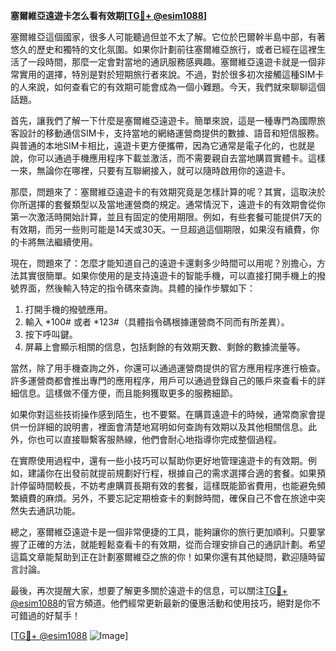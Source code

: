 **塞爾維亞遠遊卡怎么看有效期[[TG💪+ @esim1088](https://t.me/s/esim1088)]**

塞爾維亞這個國家，很多人可能聽過但並不太了解。它位於巴爾幹半島中部，有著悠久的歷史和獨特的文化氛圍。如果你計劃前往塞爾維亞旅行，或者已經在這裡生活了一段時間，那麼一定會對當地的通訊服務感興趣。塞爾維亞遠遊卡就是一個非常實用的選擇，特別是對於短期旅行者來說。不過，對於很多初次接觸這種SIM卡的人來說，如何查看它的有效期可能會成為一個小難題。今天，我們就來聊聊這個話題。

首先，讓我們了解一下什麼是塞爾維亞遠遊卡。簡單來說，這是一種專門為國際旅客設計的移動通信SIM卡，支持當地的網絡運營商提供的數據、語音和短信服務。與普通的本地SIM卡相比，遠遊卡更方便攜帶，因為它通常是電子化的，也就是說，你可以通過手機應用程序下載並激活，而不需要親自去當地購買實體卡。這樣一來，無論你在哪裡，只要有互聯網接入，就可以隨時啟用你的遠遊卡。

那麼，問題來了：塞爾維亞遠遊卡的有效期究竟是怎樣計算的呢？其實，這取決於你所選擇的套餐類型以及當地運營商的規定。通常情況下，遠遊卡的有效期會從你第一次激活時開始計算，並且有固定的使用期限。例如，有些套餐可能提供7天的有效期，而另一些則可能是14天或30天。一旦超過這個期限，如果沒有續費，你的卡將無法繼續使用。

現在，問題來了：怎麼才能知道自己的遠遊卡還剩多少時間可以用呢？別擔心，方法其實很簡單。如果你使用的是支持遠遊卡的智能手機，可以直接打開手機上的撥號界面，然後輸入特定的指令碼來查詢。具體的操作步驟如下：

1. 打開手機的撥號應用。
2. 輸入 *100# 或者 *123#（具體指令碼根據運營商不同而有所差異）。
3. 按下呼叫鍵。
4. 屏幕上會顯示相關的信息，包括剩餘的有效期天數、剩餘的數據流量等。

當然，除了用手機查詢之外，你還可以通過運營商提供的官方應用程序進行檢查。許多運營商都會推出專門的應用程序，用戶可以通過登錄自己的賬戶來查看卡的詳細信息。這樣做不僅方便，而且能夠獲取更多的服務細節。

如果你對這些技術操作感到陌生，也不要緊。在購買遠遊卡的時候，通常商家會提供一份詳細的說明書，裡面會清楚地寫明如何查詢有效期以及其他相關信息。此外，你也可以直接聯繫客服熱線，他們會耐心地指導你完成整個過程。

在實際使用過程中，還有一些小技巧可以幫助你更好地管理遠遊卡的有效期。例如，建議你在出發前就提前規劃好行程，根據自己的需求選擇合適的套餐。如果預計停留時間較長，不妨考慮購買長期有效的套餐，這樣既能節省費用，也能避免頻繁續費的麻煩。另外，不要忘記定期檢查卡的剩餘時間，確保自己不會在旅途中突然失去通訊功能。

總之，塞爾維亞遠遊卡是一個非常便捷的工具，能夠讓你的旅行更加順利。只要掌握了正確的方法，就能輕鬆查看卡的有效期，從而合理安排自己的通訊計劃。希望這篇文章能幫助到正在計劃塞爾維亞之旅的你！如果你還有其他疑問，歡迎隨時留言討論。

最後，再次提醒大家，想要了解更多關於遠遊卡的信息，可以關注[TG💪+ @esim1088](https://t.me/s/esim1088)的官方頻道。他們經常更新最新的優惠活動和使用技巧，絕對是你不可錯過的好幫手！

[[TG💪+ @esim1088](https://t.me/s/esim1088) ![Image](https://i.postimg.cc/4NQfJmqS/Snipaste-2025-05-13-00-14-12.png)]